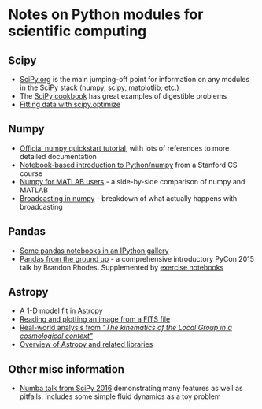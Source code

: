 # Notes on Python modules for scientific computing

## Scipy

* [SciPy.org](http://www.scipy.org) is the main jumping-off point for information on any modules in the SciPy stack (numpy, scipy, matplotlib, etc.)
* The [SciPy cookbook](http://scipy-cookbook.readthedocs.io/) has great examples of digestible problems
* [Fitting data with scipy.optimize](http://scipy-cookbook.readthedocs.io/items/FittingData.html)

## Numpy

* [Official numpy quickstart tutorial](https://docs.scipy.org/doc/numpy-dev/user/quickstart.html), with lots of references to more detailed documentation
* [Notebook-based introduction to Python/numpy](https://github.com/kuleshov/cs228-material/blob/master/tutorials/python/cs228-python-tutorial.ipynb) from a Stanford CS course
* [Numpy for MATLAB users](http://scipy.github.io/old-wiki/pages/NumPy_for_Matlab_Users.html) - a side-by-side comparison of numpy and MATLAB
* [Broadcasting in numpy](http://scipy.github.io/old-wiki/pages/EricsBroadcastingDoc) - breakdown of what actually happens with broadcasting

## Pandas

* [Some pandas notebooks in an IPython gallery](https://github.com/ipython/ipython/wiki/A-gallery-of-interesting-IPython-Notebooks#pandas-for-data-analysis)
* [Pandas from the ground up](https://www.youtube.com/watch?v=5JnMutdy6Fw) - a comprehensive introductory PyCon 2015 talk by Brandon Rhodes.  Supplemented by [exercise notebooks](https://github.com/brandon-rhodes/pycon-pandas-tutorial)

## Astropy
  * [A 1-D model fit in Astropy](http://docs.astropy.org/en/stable/modeling/#simple-1-d-model-fitting)
  * [Reading and plotting an image from a FITS file](http://docs.astropy.org/en/stable/generated/examples/io/plot_fits-image.html#sphx-glr-generated-examples-io-plot-fits-image-py)
  * [Real-world analysis from *"The kinematics of the Local Group in a cosmological context"*](http://nbviewer.jupyter.org/github/forero/LG_Kinematics/blob/master/code/main_analysis.ipynb)
  * [Overview of Astropy and related libraries](https://github.com/adonath/gamma_astropy_talk/blob/master/gamma_astropy_talk.ipynb)

## Other misc information

* [Numba talk from SciPy 2016](https://www.youtube.com/watch?v=SzBi3xdEF2Y) demonstrating many features as well as pitfalls.  Includes some simple fluid dynamics as a toy problem
